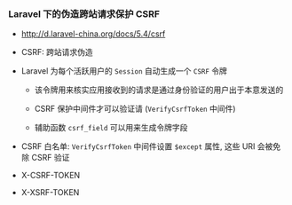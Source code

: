 ### Laravel 下的伪造跨站请求保护 CSRF
* http://d.laravel-china.org/docs/5.4/csrf

* CSRF: 跨站请求伪造

* Laravel 为每个活跃用户的 `Session` 自动生成一个 `CSRF` 令牌
    * 该令牌用来核实应用接收到的请求是通过身份验证的用户出于本意发送的

    * CSRF 保护中间件才可以验证请 (`VerifyCsrfToken` 中间件)

    * 辅助函数 `csrf_field` 可以用来生成令牌字段

* CSRF 白名单: `VerifyCsrfToken` 中间件设置 `$except` 属性, 这些 URI 会被免除 CSRF 验证

* X-CSRF-TOKEN

* X-XSRF-TOKEN
